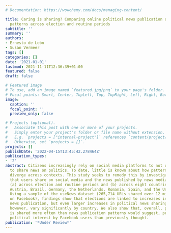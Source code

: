 ```yaml
---
# Documentation: https://wowchemy.com/docs/managing-content/

title: Caring is sharing? Comparing online political news publication and dissemination
  patterns across election and routine periods
subtitle: ''
summary: ''
authors:
- Ernesto de León
- Susan Vermeer
tags: []
categories: []
date: '2021-01-01'
lastmod: 2021-11-11T12:36:39+01:00
featured: false
draft: false

# Featured image
# To use, add an image named `featured.jpg/png` to your page's folder.
# Focal points: Smart, Center, TopLeft, Top, TopRight, Left, Right, BottomLeft, Bottom, BottomRight.
image:
  caption: ''
  focal_point: ''
  preview_only: false

# Projects (optional).
#   Associate this post with one or more of your projects.
#   Simply enter your project's folder or file name without extension.
#   E.g. `projects = ["internal-project"]` references `content/project/deep-learning/index.md`.
#   Otherwise, set `projects = []`.
projects: []
publishDate: '2022-04-15T13:45:42.278464Z'
publication_types:
- '2'
abstract: Citizens increasingly rely on social media platforms to not only read but
  to share news on politics. To date, little is known about how patterns of news sharing
  diverge across contexts. This study seeks to remedy this by investigating the news
  that users share on social media and the news published by news media organizations
  (a) across election and routine periods and (b) across eight countries (i.e., Australia,
  Austria, Brazil, Germany, the Netherlands, Romania, Spain, and the United Kingdom).
  Using a sample of the useNews dataset (265,714 URLs shared over 12 million times
  on Facebook), findings show that elections are linked to increases in political
  news publication, but even larger increases in political news sharing -- these changes,
  however, vary significantly by country. We also show that, overall, political news
  is shared more often than news publication patterns would suggest, proposing higher
  political interest by Facebook users than previously thought.
publication: '*Under Review*'
---
```

